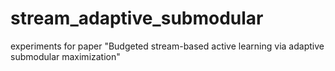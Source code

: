 # stream_adaptive_submodular
experiments for paper "Budgeted stream-based active learning via adaptive submodular maximization"

